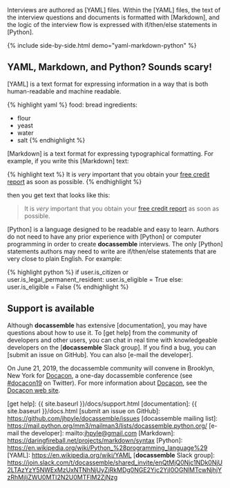 Interviews are authored as [YAML] files.  Within the [YAML] files, the
text of the interview questions and documents is formatted with
[Markdown], and the logic of the interview flow is expressed with
if/then/else statements in [Python].

{% include side-by-side.html demo="yaml-markdown-python" %}

## YAML, Markdown, and Python?  Sounds scary!

[YAML] is a text format for expressing information in a way that is
both human-readable and machine readable.

{% highlight yaml %}
food: bread
ingredients:
  - flour
  - yeast
  - water
  - salt
{% endhighlight %}

[Markdown] is a text format for expressing typographical formatting.
For example, if you write this [Markdown] text:

{% highlight text %}
It is *very* important that you obtain your
[free credit report](https://www.annualcreditreport.com) as soon
as possible.
{% endhighlight %}

then you get text that looks like this:

> It is *very* important that you obtain your
> [free credit report](https://www.annualcreditreport.com) as soon
> as possible.

[Python] is a language designed to be readable and easy to learn.
Authors do not need to have any prior experience with [Python] or
computer programming in order to create **docassemble** interviews.
The only [Python] statements authors may need to write are if/then/else
statements that are very close to plain English.  For example:

{% highlight python %}
if user.is_citizen or user.is_legal_permanent_resident:
  user.is_eligible = True
else:
  user.is_eligible = False
{% endhighlight %}

## Support is available

Although **docassemble** has extensive [documentation], you may have
questions about how to use it.  To [get help] from the community of
developers and other users, you can chat in real time with
knowledgeable developers on the [**docassemble** Slack group].  If you
find a bug, you can [submit an issue on GitHub].  You can also [e-mail
the developer].

On June 21, 2019, the docassemble community will convene in Brooklyn,
New York
for <a href="https://docacon.com">Docacon</a>, a one-day docassemble
conference (see <a
href="https://twitter.com/search?q=%23docacon19">#docacon19</a> on
Twitter).  For more information about <a
href="https://docacon.com">Docacon</a>, see the <a
href="https://docacon.com">Docacon web site</a>.

[get help]: {{ site.baseurl }}/docs/support.html
[documentation]: {{ site.baseurl }}/docs.html
[submit an issue on GitHub]: https://github.com/jhpyle/docassemble/issues
[docassemble mailing list]: https://mail.python.org/mm3/mailman3/lists/docassemble.python.org/
[e-mail the developer]: mailto:jhpyle@gmail.com
[Markdown]: https://daringfireball.net/projects/markdown/syntax
[Python]: https://en.wikipedia.org/wiki/Python_%28programming_language%29
[YAML]: https://en.wikipedia.org/wiki/YAML
[**docassemble** Slack group]: https://join.slack.com/t/docassemble/shared_invite/enQtMjQ0Njc1NDk0NjU2LTAzYzY5NWExMzUxNTNhNjUyZjRkMDg0NGE2Yjc2YjI0OGNlMTcwNjhjYzRhMjljZWU0MTI2N2U0MTFlM2ZjNzg
